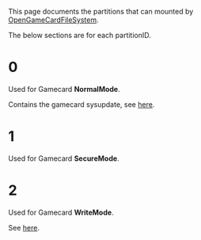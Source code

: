 This page documents the partitions that can mounted by
[OpenGameCardFileSystem](Filesystem%20services#OpenGameCardFileSystem.md##OpenGameCardFileSystem "wikilink").

The below sections are for each partitionID.

# 0

Used for Gamecard **NormalMode**.

Contains the gamecard sysupdate, see
[here](Gamecard%20Format.md "wikilink").

# 1

Used for Gamecard **SecureMode**.

# 2

Used for Gamecard **WriteMode**.

See [here](Gamecard%20Format.md "wikilink").
